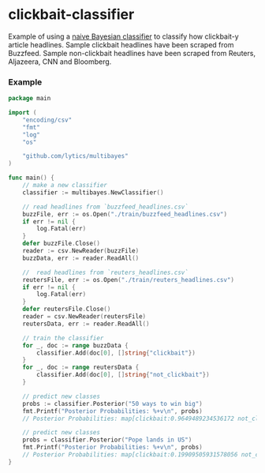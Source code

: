 # clickbait-classifier
Example of using a [naive Bayesian classifier](https://github.com/lytics/multibayes) to classify how clickbait-y article headlines. Sample clickbait headlines have been scraped from Buzzfeed. Sample non-clickbait headlines have been scraped from Reuters, Aljazeera, CNN and Bloomberg.

### Example

```go
package main

import (
	"encoding/csv"
	"fmt"
	"log"
	"os"

	"github.com/lytics/multibayes"
)

func main() {
	// make a new classifier
	classifier := multibayes.NewClassifier()

	// read headlines from `buzzfeed_headlines.csv`
	buzzFile, err := os.Open("./train/buzzfeed_headlines.csv")
	if err != nil {
		log.Fatal(err)
	}
	defer buzzFile.Close()
	reader := csv.NewReader(buzzFile)
	buzzData, err := reader.ReadAll()

	//  read headlines from `reuters_headlines.csv`
	reutersFile, err := os.Open("./train/reuters_headlines.csv")
	if err != nil {
		log.Fatal(err)
	}
	defer reutersFile.Close()
	reader = csv.NewReader(reutersFile)
	reutersData, err := reader.ReadAll()

	// train the classifier
	for _, doc := range buzzData {
		classifier.Add(doc[0], []string{"clickbait"})
	}
	for _, doc := range reutersData {
		classifier.Add(doc[0], []string{"not_clickbait"})
	}

	// predict new classes
	probs := classifier.Posterior("50 ways to win big")
	fmt.Printf("Posterior Probabilities: %+v\n", probs)
	// Posterior Probabilities: map[clickbait:0.9649489234536172 not_clickbait:0.03505107654638282]

	// predict new classes
	probs = classifier.Posterior("Pope lands in US")
	fmt.Printf("Posterior Probabilities: %+v\n", probs)
	// Posterior Probabilities: map[clickbait:0.19909505931578056 not_clickbait:0.8009049406842195]
}
```

